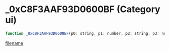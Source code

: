# _0xC8F3AAF93D0600BF (Category ui)

```js
function _0xC8F3AAF93D0600BF(p0: string, p1: number, p2: string, p3: number): number
```

[filename](_0xC8F3AAF93D0600BF_m.md ':include')
